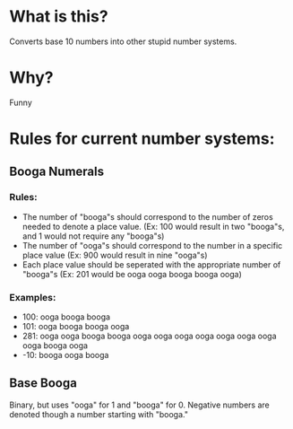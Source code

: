# What is this?
Converts base 10 numbers into other stupid number systems.
# Why?
Funny
# Rules for current number systems:
## Booga Numerals
### Rules:
* The number of "booga"s should correspond to the number of zeros needed to denote a place value. (Ex: 100 would result in two "booga"s, and 1 would not require any "booga"s) 
* The number of "ooga"s should correspond to the number in a specific place value (Ex: 900 would result in nine "ooga"s)
* Each place value should be seperated with the appropriate number of "booga"s (Ex: 201 would be ooga ooga booga booga ooga)
### Examples:
* 100: ooga booga booga
* 101: ooga booga booga ooga
* 281: ooga ooga booga booga ooga ooga ooga ooga ooga ooga ooga ooga booga ooga
* -10: booga ooga booga

## Base Booga
Binary, but uses "ooga" for 1 and "booga" for 0. Negative numbers are denoted though a number starting with "booga."
